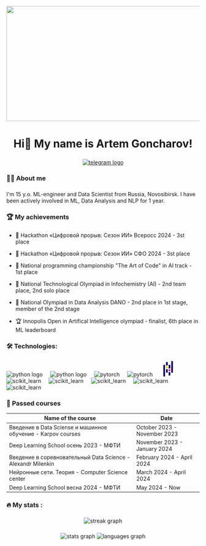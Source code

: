 <br clear="both">

<div align="center">
<!--   <img height="300" width="600" src="https://user-images.githubusercontent.com/74038190/225813708-98b745f2-7d22-48cf-9150-083f1b00d6c9.gif"  /> -->
  <img height="300" width="600" src="download-2.gif"  />
</div>

###

<h1 align="center">Hi👋 My name is Artem Goncharov!</h1>

###

<div align="center">
  <a href="https://t.me/artyomjk" target="_blank">
    <img src="https://img.shields.io/static/v1?message=Telegram&logo=telegram&label=&color=2CA5E0&logoColor=white&labelColor=&style=for-the-badge" height="25" alt="telegram logo"  />
  </a>
</div>

###

<h3 align="left">👩‍💻  About me</h3>

###

<p align="left">I'm 15 y.o. ML-engineer and Data Scientist from Russia, Novosibirsk. I have been actively involved in ML, Data Analysis and NLP for 1 year.</p>

###

<h3 align="left">🏆  My achievements</h3>

###

- 🥉 Hackathon «Цифровой прорыв: Сезон ИИ» Всеросс 2024 - 3st place

- 🥉 Hackathon «Цифровой прорыв: Сезон ИИ» СФО 2024 - 3st place

- 🥇 National programming championship "The Art of Code" in AI track - 1st place

- 🥈 National Technological Olympiad in Infochemistry (AI) - 2nd team place, 2nd solo place

- 🥈 National Olympiad in Data Analysis DANO - 2nd place in 1st stage, member of the 2nd stage

- 🏆 Innopolis Open in Artifical Intelligence olympiad - finalist, 6th place in ML leaderboard


###

<h3 align="left">🛠 Technologies:</h3>

###

<div align="left">
  <img src="https://skillicons.dev/icons?i=py" height="40" height="40" alt="python logo"  />
  <img width="12" />
  <img src="https://upload.wikimedia.org/wikipedia/commons/2/2d/Tensorflow_logo.svg" height="40" height="40" alt="python logo"/>
  <img width="12" />
  <img src="https://www.vectorlogo.zone/logos/pytorch/pytorch-icon.svg" alt="pytorch" width="40" height="40"/>
  <img width="12" />
  <img src="https://upload.wikimedia.org/wikipedia/commons/c/cc/CatBoostLogo.png" alt="pytorch" width="40" height="40"/>
  <img width="12" />
  <img src="https://raw.githubusercontent.com/devicons/devicon/2ae2a900d2f041da66e950e4d48052658d850630/icons/pandas/pandas-original.svg" alt="pandas" width="40" height="40"/>
  <img width="12" />
  <img src="https://upload.wikimedia.org/wikipedia/commons/0/05/Scikit_learn_logo_small.svg" alt="scikit_learn" width="40" height="40"/>
  <img width="12" />
  <img src="https://upload.wikimedia.org/wikipedia/commons/thumb/3/32/OpenCV_Logo_with_text_svg_version.svg/831px-OpenCV_Logo_with_text_svg_version.svg.png" alt="scikit_learn" width="40" height="40"/>
  <img width="12" />
  <img src="https://datascientest.com/en/wp-content/uploads/sites/9/2023/09/nlp.jpg" alt="scikit_learn" width="40" height="40"/>
  <img width="12" />
  <img src="https://nordicapis.com/wp-content/uploads/How-to-Create-an-API-Using-The-Flask-Framework.png" alt="scikit_learn" width="40" height="40"/>
  <img width="12" />
  <img src="https://cran.r-project.org/web/packages/torchaudio/readme/man/figures/torchaudio.png" alt="scikit_learn" width="40" height="40"/>
</div>

###

<h3 align="left">📓  Passed courses </h3>

| Name of the course  | Date |
| ------------- | ------------- |
| Введение в Data Sciense и машинное обучение - Karpov courses | October 2023 - November 2023  |
| Deep Learning School осень 2023 - МФТИ | November 2023 - January 2024 |
| Введение в соревновательный Data Science - Alexandr Milenkin | February 2024 - April 2024 |
| Нейронные сети. Теория - Computer Science center  | March 2024 - April 2024 |
| Deep Learning School весна 2024 - МФТИ | May 2024 - Now |

###

<h3 align="left">🔥   My stats :</h3>

###

<div align="center">
  <img src="https://streak-stats.demolab.com?user=artemgoncarov&locale=en&mode=daily&theme=dark&hide_border=false&border_radius=5&order=3" height="220" alt="streak graph"  />
</div>

###

<div align="center">
  <img src="https://github-readme-stats.vercel.app/api?username=artemgoncarov&hide_title=false&hide_rank=false&show_icons=true&include_all_commits=true&count_private=true&disable_animations=false&theme=dracula&locale=en&hide_border=false&order=1" height="150" alt="stats graph"  />
  <img src="https://github-readme-stats.vercel.app/api/top-langs?username=artemgoncarov&locale=en&hide_title=false&layout=compact&card_width=320&langs_count=5&theme=dracula&hide_border=false&order=2" height="150" alt="languages graph"  />
</div>

###

